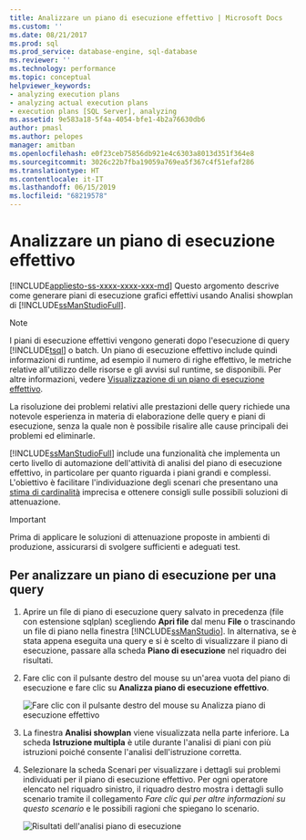 ```yaml
---
title: Analizzare un piano di esecuzione effettivo | Microsoft Docs
ms.custom: ''
ms.date: 08/21/2017
ms.prod: sql
ms.prod_service: database-engine, sql-database
ms.reviewer: ''
ms.technology: performance
ms.topic: conceptual
helpviewer_keywords:
- analyzing execution plans
- analyzing actual execution plans
- execution plans [SQL Server], analyzing
ms.assetid: 9e583a18-5f4a-4054-bfe1-4b2a76630db6
author: pmasl
ms.author: pelopes
manager: amitban
ms.openlocfilehash: e0f23ceb75856db921e4c6303a8013d351f364e8
ms.sourcegitcommit: 3026c22b7fba19059a769ea5f367c4f51efaf286
ms.translationtype: HT
ms.contentlocale: it-IT
ms.lasthandoff: 06/15/2019
ms.locfileid: "68219578"
---
```

# <a name="analyze-an-actual-execution-plan"></a>Analizzare un piano di esecuzione effettivo
[!INCLUDE[appliesto-ss-xxxx-xxxx-xxx-md](../../includes/appliesto-ss-xxxx-xxxx-xxx-md.md)]
Questo argomento descrive come generare piani di esecuzione grafici effettivi usando Analisi showplan di [!INCLUDE[ssManStudioFull](../../includes/ssmanstudiofull-md.md)]. 

> [!NOTE]
> I piani di esecuzione effettivi vengono generati dopo l'esecuzione di query [!INCLUDE[tsql](../../includes/tsql-md.md)] o batch. Un piano di esecuzione effettivo include quindi informazioni di runtime, ad esempio il numero di righe effettivo, le metriche relative all'utilizzo delle risorse e gli avvisi sul runtime, se disponibili. Per altre informazioni, vedere [Visualizzazione di un piano di esecuzione effettivo](../../relational-databases/performance/display-an-actual-execution-plan.md).
  
La risoluzione dei problemi relativi alle prestazioni delle query richiede una notevole esperienza in materia di elaborazione delle query e piani di esecuzione, senza la quale non è possibile risalire alle cause principali dei problemi ed eliminarle.

[!INCLUDE[ssManStudioFull](../../includes/ssmanstudiofull-md.md)] include una funzionalità che implementa un certo livello di automazione dell'attività di analisi del piano di esecuzione effettivo, in particolare per quanto riguarda i piani grandi e complessi. L'obiettivo è facilitare l'individuazione degli scenari che presentano una [stima di cardinalità](../../relational-databases/performance/cardinality-estimation-sql-server.md) imprecisa e ottenere consigli sulle possibili soluzioni di attenuazione.

> [!IMPORTANT]
> Prima di applicare le soluzioni di attenuazione proposte in ambienti di produzione, assicurarsi di svolgere sufficienti e adeguati test.
  
## <a name="to-analyze-an-execution-plan-for-a-query"></a>Per analizzare un piano di esecuzione per una query  
  
1.  Aprire un file di piano di esecuzione query salvato in precedenza (file con estensione sqlplan) scegliendo **Apri file** dal menu **File** o trascinando un file di piano nella finestra [!INCLUDE[ssManStudio](../../includes/ssManStudio-md.md)]. In alternativa, se è stata appena eseguita una query e si è scelto di visualizzare il piano di esecuzione, passare alla scheda **Piano di esecuzione** nel riquadro dei risultati. 

2.  Fare clic con il pulsante destro del mouse su un'area vuota del piano di esecuzione e fare clic su **Analizza piano di esecuzione effettivo**. 

    ![Fare clic con il pulsante destro del mouse su Analizza piano di esecuzione effettivo](../../relational-databases/performance/media/plananalysismenuoption.png "Fare clic con il pulsante destro del mouse su Analizza piano di esecuzione effettivo")   

3.  La finestra **Analisi showplan** viene visualizzata nella parte inferiore. La scheda **Istruzione multipla** è utile durante l'analisi di piani con più istruzioni poiché consente l'analisi dell'istruzione corretta.

4.  Selezionare la scheda Scenari per visualizzare i dettagli sui problemi individuati per il piano di esecuzione effettivo. Per ogni operatore elencato nel riquadro sinistro, il riquadro destro mostra i dettagli sullo scenario tramite il collegamento *Fare clic qui per altre informazioni su questo scenario* e le possibili ragioni che spiegano lo scenario.

    ![Risultati dell'analisi piano di esecuzione](../../relational-databases/performance/media/plananalysis-scenarios.png "Risultati dell'analisi piano di esecuzione") 

